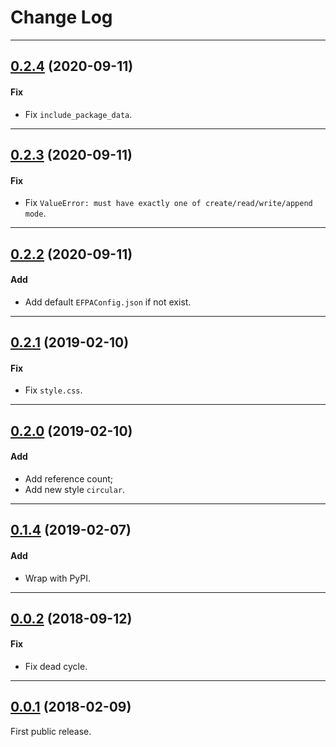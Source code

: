 # Change Log

-----

## [0.2.4](https://github.com/EyreFree/EFPodsAnalyzer/releases/tag/0.2.4) (2020-09-11)

#### Fix

* Fix `include_package_data`.

---

## [0.2.3](https://github.com/EyreFree/EFPodsAnalyzer/releases/tag/0.2.3) (2020-09-11)

#### Fix

* Fix `ValueError: must have exactly one of create/read/write/append mode`.

---

## [0.2.2](https://github.com/EyreFree/EFPodsAnalyzer/releases/tag/0.2.2) (2020-09-11)

#### Add

* Add default `EFPAConfig.json` if not exist.

---

## [0.2.1](https://github.com/EyreFree/EFPodsAnalyzer/releases/tag/0.2.1) (2019-02-10)

#### Fix

* Fix `style.css`.

---

## [0.2.0](https://github.com/EyreFree/EFPodsAnalyzer/releases/tag/0.2.0) (2019-02-10)

#### Add

* Add reference count;
* Add new style `circular`.

---

## [0.1.4](https://github.com/EyreFree/EFPodsAnalyzer/releases/tag/0.1.4) (2019-02-07)

#### Add

* Wrap with PyPI.

---

## [0.0.2](https://github.com/EyreFree/EFPodsAnalyzer/releases/tag/0.0.2) (2018-09-12)

#### Fix

* Fix dead cycle.

---

## [0.0.1](https://github.com/EyreFree/EFPodsAnalyzer/releases/tag/0.0.1) (2018-02-09)

First public release.
